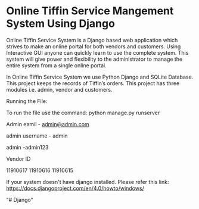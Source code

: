 # Online Tiffin Service Mangement System Using Django

Online Tiffin Service System is a Django based web application which strives to make an online portal for both vendors and customers. Using Interactive GUI anyone can quickly learn to use the complete system. This system will give power and flexibility to the administrator to manage the entire system from a single online portal.

In Online Tiffin Service System we use Python Django and SQLite Database. This project keeps the records of Tiffin’s orders. This project has three modules i.e. admin, vendor and customers.

Running the File:

To run the file use the command:
python manage.py runserver


Admin eamil - admin@admin.com

admin username - admin

admin -admin123

Vendor ID

11910617
11910616
11910615


If your system doesn't have django installed. Please refer this link: https://docs.djangoproject.com/en/4.0/howto/windows/





"# Django" 

